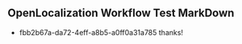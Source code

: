 ## OpenLocalization Workflow Test MarkDown
* fbb2b67a-da72-4eff-a8b5-a0ff0a31a785 thanks!

<!--HONumber=Aug16_HO4-->


